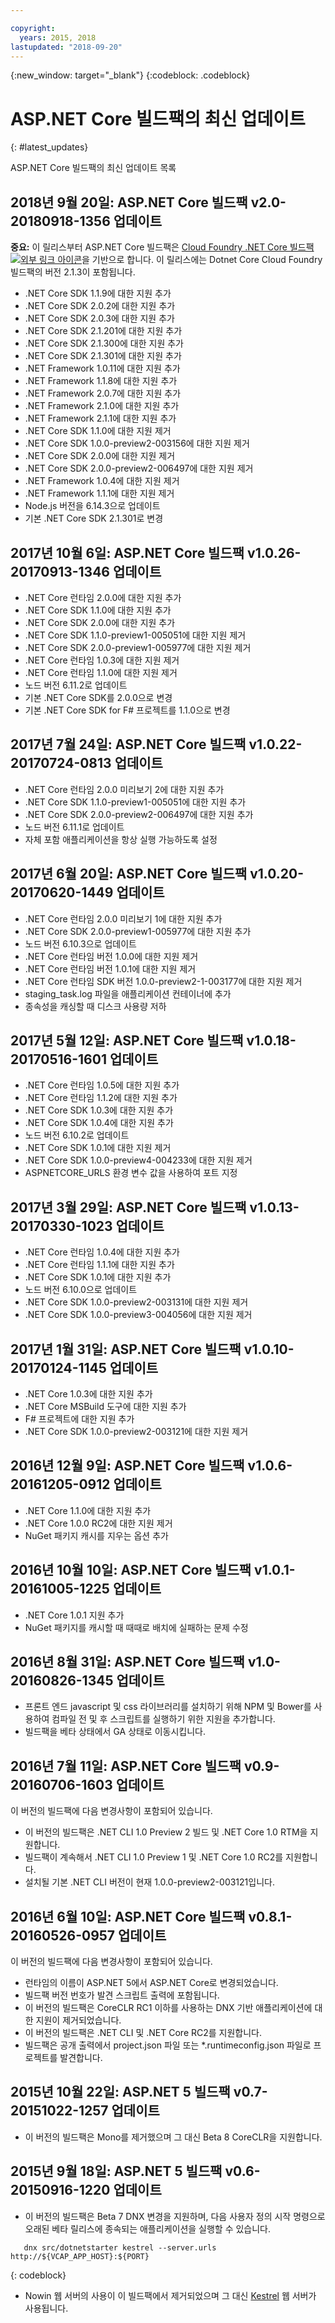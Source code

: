 ```yaml
---

copyright:
  years: 2015, 2018
lastupdated: "2018-09-20"
---
```


{:new_window: target="_blank"}
{:codeblock: .codeblock}

# ASP.NET Core 빌드팩의 최신 업데이트
{: #latest_updates}

ASP.NET Core 빌드팩의 최신 업데이트 목록

## 2018년 9월 20일: ASP.NET Core 빌드팩 v2.0-20180918-1356 업데이트

**중요:** 이 릴리스부터 ASP.NET Core 빌드팩은 [Cloud Foundry .NET Core 빌드팩 ![외부 링크 아이콘](../../icons/launch-glyph.svg "외부 링크 아이콘")](https://docs.cloudfoundry.org/buildpacks/dotnet-core/index.html)을 기반으로 합니다. 이 릴리스에는 Dotnet Core Cloud Foundry 빌드팩의 버전 2.1.3이 포함됩니다. 

* .NET Core SDK 1.1.9에 대한 지원 추가
* .NET Core SDK 2.0.2에 대한 지원 추가
* .NET Core SDK 2.0.3에 대한 지원 추가
* .NET Core SDK 2.1.201에 대한 지원 추가
* .NET Core SDK 2.1.300에 대한 지원 추가
* .NET Core SDK 2.1.301에 대한 지원 추가
* .NET Framework 1.0.11에 대한 지원 추가
* .NET Framework 1.1.8에 대한 지원 추가
* .NET Framework 2.0.7에 대한 지원 추가
* .NET Framework 2.1.0에 대한 지원 추가
* .NET Framework 2.1.1에 대한 지원 추가
* .NET Core SDK 1.1.0에 대한 지원 제거
* .NET Core SDK 1.0.0-preview2-003156에 대한 지원 제거
* .NET Core SDK 2.0.0에 대한 지원 제거
* .NET Core SDK 2.0.0-preview2-006497에 대한 지원 제거
* .NET Framework 1.0.4에 대한 지원 제거
* .NET Framework 1.1.1에 대한 지원 제거
* Node.js 버전을 6.14.3으로 업데이트
* 기본 .NET Core SDK 2.1.301로 변경

## 2017년 10월 6일: ASP.NET Core 빌드팩 v1.0.26-20170913-1346 업데이트
* .NET Core 런타임 2.0.0에 대한 지원 추가
* .NET Core SDK 1.1.0에 대한 지원 추가
* .NET Core SDK 2.0.0에 대한 지원 추가
* .NET Core SDK 1.1.0-preview1-005051에 대한 지원 제거
* .NET Core SDK 2.0.0-preview1-005977에 대한 지원 제거
* .NET Core 런타임 1.0.3에 대한 지원 제거
* .NET Core 런타임 1.1.0에 대한 지원 제거
* 노드 버전 6.11.2로 업데이트
* 기본 .NET Core SDK를 2.0.0으로 변경
* 기본 .NET Core SDK for F# 프로젝트를 1.1.0으로 변경

## 2017년 7월 24일: ASP.NET Core 빌드팩 v1.0.22-20170724-0813 업데이트

* .NET Core 런타임 2.0.0 미리보기 2에 대한 지원 추가
* .NET Core SDK 1.1.0-preview1-005051에 대한 지원 추가
* .NET Core SDK 2.0.0-preview2-006497에 대한 지원 추가
* 노드 버전 6.11.1로 업데이트
* 자체 포함 애플리케이션을 항상 실행 가능하도록 설정

## 2017년 6월 20일: ASP.NET Core 빌드팩 v1.0.20-20170620-1449 업데이트

* .NET Core 런타임 2.0.0 미리보기 1에 대한 지원 추가
* .NET Core SDK 2.0.0-preview1-005977에 대한 지원 추가
* 노드 버전 6.10.3으로 업데이트
* .NET Core 런타임 버전 1.0.0에 대한 지원 제거
* .NET Core 런타임 버전 1.0.1에 대한 지원 제거
* .NET Core 런타임 SDK 버전 1.0.0-preview2-1-003177에 대한 지원 제거
* staging_task.log 파일을 애플리케이션 컨테이너에 추가
* 종속성을 캐싱할 때 디스크 사용량 저하

## 2017년 5월 12일: ASP.NET Core 빌드팩 v1.0.18-20170516-1601 업데이트

* .NET Core 런타임 1.0.5에 대한 지원 추가
* .NET Core 런타임 1.1.2에 대한 지원 추가
* .NET Core SDK 1.0.3에 대한 지원 추가
* .NET Core SDK 1.0.4에 대한 지원 추가
* 노드 버전 6.10.2로 업데이트
* .NET Core SDK 1.0.1에 대한 지원 제거
* .NET Core SDK 1.0.0-preview4-004233에 대한 지원 제거
* ASPNETCORE_URLS 환경 변수 값을 사용하여 포트 지정

## 2017년 3월 29일: ASP.NET Core 빌드팩 v1.0.13-20170330-1023 업데이트

* .NET Core 런타임 1.0.4에 대한 지원 추가
* .NET Core 런타임 1.1.1에 대한 지원 추가
* .NET Core SDK 1.0.1에 대한 지원 추가
* 노드 버전 6.10.0으로 업데이트
* .NET Core SDK 1.0.0-preview2-003131에 대한 지원 제거
* .NET Core SDK 1.0.0-preview3-004056에 대한 지원 제거

## 2017년 1월 31일: ASP.NET Core 빌드팩 v1.0.10-20170124-1145 업데이트

* .NET Core 1.0.3에 대한 지원 추가
* .NET Core MSBuild 도구에 대한 지원 추가
* F# 프로젝트에 대한 지원 추가
* .NET Core SDK 1.0.0-preview2-003121에 대한 지원 제거

## 2016년 12월 9일: ASP.NET Core 빌드팩 v1.0.6-20161205-0912 업데이트

* .NET Core 1.1.0에 대한 지원 추가
* .NET Core 1.0.0 RC2에 대한 지원 제거
* NuGet 패키지 캐시를 지우는 옵션 추가

## 2016년 10월 10일: ASP.NET Core 빌드팩 v1.0.1-20161005-1225 업데이트

* .NET Core 1.0.1 지원 추가
* NuGet 패키지를 캐시할 때 때때로 배치에 실패하는 문제 수정

## 2016년 8월 31일: ASP.NET Core 빌드팩 v1.0-20160826-1345 업데이트

* 프론트 엔드 javascript 및 css 라이브러리를 설치하기 위해 NPM 및 Bower를 사용하여 컴파일 전 및 후 스크립트를 실행하기 위한 지원을 추가합니다.
* 빌드팩을 베타 상태에서 GA 상태로 이동시킵니다.

## 2016년 7월 11일: ASP.NET Core 빌드팩 v0.9-20160706-1603 업데이트

이 버전의 빌드팩에 다음 변경사항이 포함되어 있습니다.

* 이 버전의 빌드팩은 .NET CLI 1.0 Preview 2 빌드 및 .NET Core 1.0 RTM을 지원합니다.
* 빌드팩이 계속해서 .NET CLI 1.0 Preview 1 및 .NET Core 1.0 RC2를 지원합니다.
* 설치될 기본 .NET CLI 버전이 현재 1.0.0-preview2-003121입니다.

## 2016년 6월 10일: ASP.NET Core 빌드팩 v0.8.1-20160526-0957 업데이트

이 버전의 빌드팩에 다음 변경사항이 포함되어 있습니다.

* 런타임의 이름이 ASP.NET 5에서 ASP.NET Core로 변경되었습니다.
* 빌드팩 버전 번호가 발견 스크립트 출력에 포함됩니다.
* 이 버전의 빌드팩은 CoreCLR RC1 이하를 사용하는 DNX 기반 애플리케이션에 대한 지원이 제거되었습니다.
* 이 버전의 빌드팩은 .NET CLI 및 .NET Core RC2를 지원합니다.
* 빌드팩은 공개 출력에서 project.json 파일 또는 *.runtimeconfig.json 파일로 프로젝트를 발견합니다.

## 2015년 10월 22일: ASP.NET 5 빌드팩 v0.7-20151022-1257 업데이트

* 이 버전의 빌드팩은 Mono를 제거했으며 그 대신 Beta 8 CoreCLR을 지원합니다.

## 2015년 9월 18일: ASP.NET 5 빌드팩 v0.6-20150916-1220 업데이트

* 이 버전의 빌드팩은 Beta 7 DNX 변경을 지원하며, 다음 사용자 정의 시작 명령으로 오래된 베타 릴리스에 종속되는 애플리케이션을 실행할 수 있습니다.

```
   dnx src/dotnetstarter kestrel --server.urls http://${VCAP_APP_HOST}:${PORT}
```
{: codeblock}

* Nowin 웹 서버의 사용이 이 빌드팩에서 제거되었으며 그 대신 [Kestrel](https://github.com/aspnet/KestrelHttpServer) 웹 서버가 사용됩니다.
